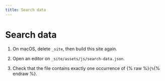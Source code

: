 ```yaml
---
title: Search data
---
```


# Search data

1.  On macOS, delete `_site`, then build this site again.

1.  Open an editor on `_site/assets/js/search-data.json`.

1.  Check that the file contains exactly one occurrence of {% raw %}`{%`{% endraw %}.
